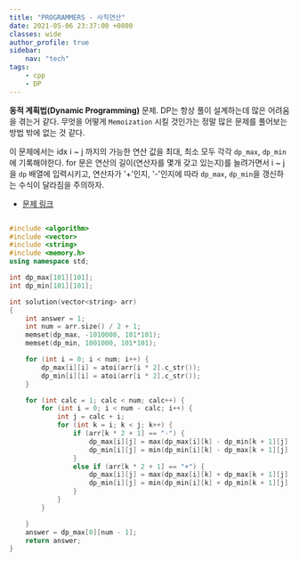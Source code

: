 ```yaml
---
title: "PROGRAMMERS - 사칙연산"
date: 2021-05-06 23:37:00 +0800
classes: wide
author_profile: true
sidebar:
    nav: "tech"
tags:
    - cpp
    - DP
---
```


**동적 계획법(Dynamic Programming)** 문제. DP는 항상 풀이 설계하는데 많은 어려움을 겪는거 같다. 무엇을 어떻게 `Memoization` 시킬 것인가는 정말 많은 문제를 풀어보는 방법 밖에 없는 것 같다.

이 문제에서는 idx i ~ j 까지의 가능한 연산 값을 최대, 최소 모두 각각 `dp_max`, `dp_min`에 기록해야한다. for 문은 연산의 길이(연산자를 몇개 갖고 있는지)를 늘려가면서 i ~ j 을 `dp` 배열에 입력시키고, 연산자가 '+'인지, '-'인지에 따라 `dp_max`, `dp_min`을 갱신하는 수식이 달라짐을 주의하자.

- [문제 링크](https://programmers.co.kr/learn/courses/30/lessons/1843)

```cpp

#include <algorithm>
#include <vector>
#include <string>
#include <memory.h>
using namespace std;

int dp_max[101][101];
int dp_min[101][101];

int solution(vector<string> arr)
{
	int answer = 1;
	int num = arr.size() / 2 + 1;
	memset(dp_max, -1010000, 101*101);
	memset(dp_min, 1001000, 101*101);

	for (int i = 0; i < num; i++) {
		dp_max[i][i] = atoi(arr[i * 2].c_str());
		dp_min[i][i] = atoi(arr[i * 2].c_str());
	}

	for (int calc = 1; calc < num; calc++) {
		for (int i = 0; i < num - calc; i++) {
			int j = calc + i;
			for (int k = i; k < j; k++) {
				if (arr[k * 2 + 1] == "-") {
					dp_max[i][j] = max(dp_max[i][k] - dp_min[k + 1][j], dp_max[i][j]);
					dp_min[i][j] = min(dp_min[i][k] - dp_max[k + 1][j], dp_min[i][j]);
				}
				else if (arr[k * 2 + 1] == "+") {
					dp_max[i][j] = max(dp_max[i][k] + dp_max[k + 1][j], dp_max[i][j]);
					dp_min[i][j] = min(dp_min[i][k] + dp_min[k + 1][j], dp_min[i][j]);
				}
			}
		}

	}
	answer = dp_max[0][num - 1];
	return answer;
}

```
